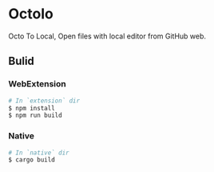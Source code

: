 # Octolo

Octo To Local, Open files with local editor from GitHub web.

## Bulid

### WebExtension

```sh
# In `extension` dir
$ npm install
$ npm run build
```

### Native 

```sh
# In `native` dir
$ cargo build
```
